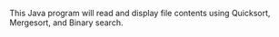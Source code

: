 This Java program will read and display file contents using Quicksort, Mergesort, and Binary search.
